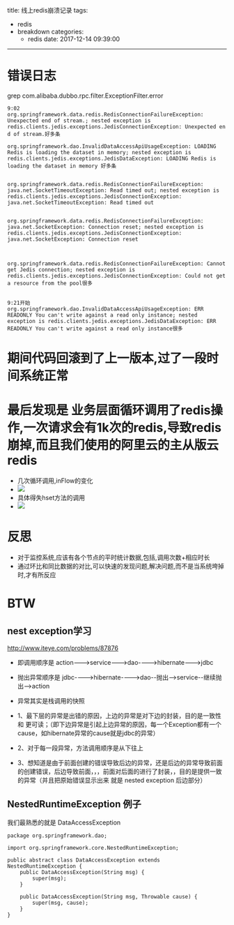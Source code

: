 title: 线上redis崩溃记录
tags:
  - redis
  - breakdown
categories: 
    - redis
date: 2017-12-14 09:39:00
---
# 错误日志
grep com.alibaba.dubbo.rpc.filter.ExceptionFilter.error
```
9:02
org.springframework.data.redis.RedisConnectionFailureException: Unexpected end of stream.; nested exception is redis.clients.jedis.exceptions.JedisConnectionException: Unexpected en
d of stream.好多条

org.springframework.dao.InvalidDataAccessApiUsageException: LOADING Redis is loading the dataset in memory; nested exception is redis.clients.jedis.exceptions.JedisDataException: LOADING Redis is loading the dataset in memory 好多条


org.springframework.data.redis.RedisConnectionFailureException: java.net.SocketTimeoutException: Read timed out; nested exception is redis.clients.jedis.exceptions.JedisConnectionException: java.net.SocketTimeoutException: Read timed out


org.springframework.data.redis.RedisConnectionFailureException: java.net.SocketException: Connection reset; nested exception is redis.clients.jedis.exceptions.JedisConnectionException: java.net.SocketException: Connection reset



org.springframework.data.redis.RedisConnectionFailureException: Cannot get Jedis connection; nested exception is redis.clients.jedis.exceptions.JedisConnectionException: Could not get a resource from the pool很多


9:21开始
org.springframework.dao.InvalidDataAccessApiUsageException: ERR READONLY You can't write against a read only instance; nested exception is redis.clients.jedis.exceptions.JedisDataException: ERR READONLY You can't write against a read only instance很多
```

# 期间代码回滚到了上一版本,过了一段时间系统正常

# 最后发现是 业务层面循环调用了redis操作,一次请求会有1k次的redis,导致redis崩掉,而且我们使用的阿里云的主从版云redis
- 几次循环调用,inFlow的变化
- <img src="http://pic.victor123.cn/17-12-14/44581326.jpg">
- 具体得失hset方法的调用
- <img src="http://pic.victor123.cn/17-12-14/50782333.jpg">

# 反思
- 对于监控系统,应该有各个节点的平时统计数据,包括,调用次数+相应时长
- 通过环比和同比数据的对比,可以快速的发现问题,解决问题,而不是当系统垮掉时,才有所反应

# BTW
## nest exception学习
http://www.iteye.com/problems/87876

- 即调用顺序是 action--->service--->dao---->hibernate--->jdbc 
- 抛出异常顺序是 jdbc---->hibernate---->dao--抛出-->service--继续抛出-->action 
- 异常其实是栈调用的快照 

- 1、最下层的异常是出错的原因，上边的异常是对下边的封装，目的是一致性 和 更可读；（即下边异常是引起上边异常的原因，每一个Exception都有一个cause，如hibernate异常的cause就是jdbc的异常） 
- 2、对于每一段异常，方法调用顺序是从下往上
- 3、想知道是由于前面创建的错误导致后边的异常，还是后边的异常导致前面的创建错误，后边导致前面，，，前面对后面的进行了封装，，目的是提供一致的异常（并且把原始错误显示出来 就是 nested exception 后边部分） 

## NestedRuntimeException 例子
我们最熟悉的就是 DataAccessException
```
package org.springframework.dao;

import org.springframework.core.NestedRuntimeException;

public abstract class DataAccessException extends NestedRuntimeException {
    public DataAccessException(String msg) {
        super(msg);
    }

    public DataAccessException(String msg, Throwable cause) {
        super(msg, cause);
    }
}

```
